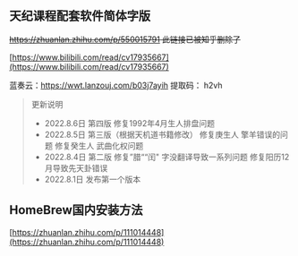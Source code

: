 ## 天纪课程配套软件简体字版

~~https://zhuanlan.zhihu.com/p/550015791  此链接已被知乎删除了~~

[https://www.bilibili.com/read/cv17935667](https://www.bilibili.com/read/cv17935667)

蓝奏云：https://wwt.lanzouj.com/b03j7ayih
提取码： h2vh

> 更新说明
> + 2022.8.6日 第四版
> 修复1992年4月生人排盘问题
> + 2022.8.5日 第三版（根据天机道书籍修改）
> 修复庚生人 擎羊错误的问题
> 修复癸生人 武曲化权问题
> + 2022.8.4日 第二版
> 修复”腊““闰" 字没翻译导致一系列问题
> 修复阳历12月导致先天卦错误
> + 2022.8.1日
> 发布第一个版本


## HomeBrew国内安装方法

[https://zhuanlan.zhihu.com/p/111014448](https://zhuanlan.zhihu.com/p/111014448)
